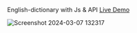 English-dictionary with Js & API [Live Demo](https://davit2605.github.io/English-dictionary/)

![Screenshot 2024-03-07 132317](https://github.com/Davit2605/Davit2605.github.io/assets/125227660/ed00ca7b-dd60-4896-9aef-99be5c65a42f)


